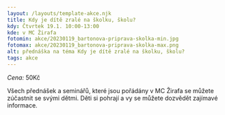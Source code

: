 ```yaml
---
layout: /layouts/template-akce.njk
title: Kdy je dítě zralé na školku, školu?
kdy: Čtvrtek 19.1. 10:00-13:00
kde: v MC Žirafa
fotomin: akce/20230119_bartonova-priprava-skolka-min.jpg
fotomax: akce/20230119_bartonova-priprava-skolka-max.png
alt: přednáška na téma Kdy je dítě zralé na školku, školu?
tags: akce
---
```


*Cena:* 50Kč

Všech přednášek a seminářů, které jsou pořádány v MC Žirafa se můžete zúčastnit se svými dětmi. Děti si pohrají a vy se můžete dozvědět zajímavé informace.